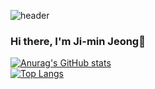 ![header](https://capsule-render.vercel.app/api?type=waving&color=auto&height=160&section=header&text=JIMIN%20JEONG&fontSize=50)

### Hi there, I'm Ji-min Jeong👋

[![Anurag's GitHub stats](https://github-readme-stats.vercel.app/api?username=jeomn&show_icons=true&theme=algolia)](https://github.com/anuraghazra/github-readme-stats)
<br>
[![Top Langs](https://github-readme-stats.vercel.app/api/top-langs/?username=jeomn&layout=compact)](https://github.com/anuraghazra/github-readme-stats)
<!--
**jeomn/jeomn** is a ✨ _special_ ✨ repository because its `README.md` (this file) appears on your GitHub profile.

Here are some ideas to get you started:

- 🔭 I’m currently working on ...
- 🌱 I’m currently learning ...
- 👯 I’m looking to collaborate on ...
- 🤔 I’m looking for help with ...
- 💬 Ask me about ...
- 📫 How to reach me: ...
- 😄 Pronouns: ...
- ⚡ Fun fact: ...
-->
<!--
[![Solved.ac프로필](http://mazassumnida.wtf/api/v2/generate_badge?boj={handle})](https://solved.ac/{handle})
-->




